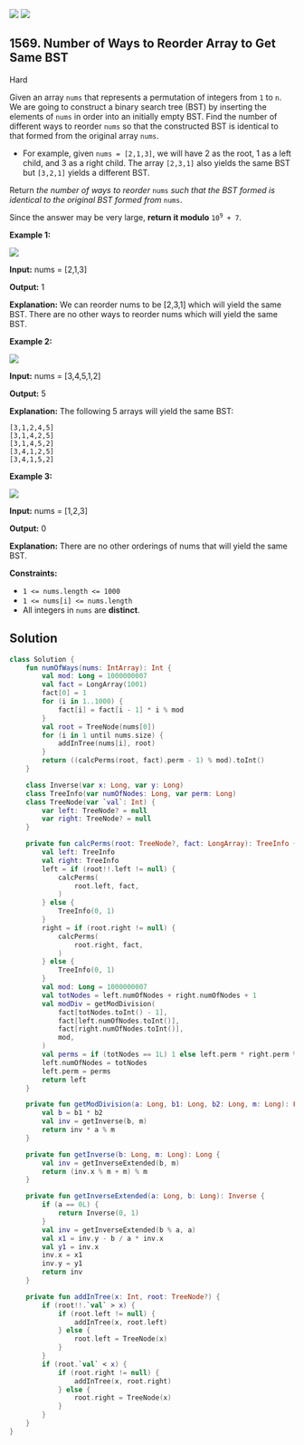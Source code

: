 [![](https://img.shields.io/github/stars/javadev/LeetCode-in-Kotlin?label=Stars&style=flat-square)](https://github.com/javadev/LeetCode-in-Kotlin)
[![](https://img.shields.io/github/forks/javadev/LeetCode-in-Kotlin?label=Fork%20me%20on%20GitHub%20&style=flat-square)](https://github.com/javadev/LeetCode-in-Kotlin/fork)

## 1569\. Number of Ways to Reorder Array to Get Same BST

Hard

Given an array `nums` that represents a permutation of integers from `1` to `n`. We are going to construct a binary search tree (BST) by inserting the elements of `nums` in order into an initially empty BST. Find the number of different ways to reorder `nums` so that the constructed BST is identical to that formed from the original array `nums`.

*   For example, given `nums = [2,1,3]`, we will have 2 as the root, 1 as a left child, and 3 as a right child. The array `[2,3,1]` also yields the same BST but `[3,2,1]` yields a different BST.

Return _the number of ways to reorder_ `nums` _such that the BST formed is identical to the original BST formed from_ `nums`.

Since the answer may be very large, **return it modulo** <code>10<sup>9</sup> + 7</code>.

**Example 1:**

![](https://assets.leetcode.com/uploads/2020/08/12/bb.png)

**Input:** nums = [2,1,3]

**Output:** 1

**Explanation:** We can reorder nums to be [2,3,1] which will yield the same BST. There are no other ways to reorder nums which will yield the same BST.

**Example 2:**

![](https://assets.leetcode.com/uploads/2020/08/12/ex1.png)

**Input:** nums = [3,4,5,1,2]

**Output:** 5

**Explanation:** The following 5 arrays will yield the same BST: 

    [3,1,2,4,5] 
    [3,1,4,2,5] 
    [3,1,4,5,2] 
    [3,4,1,2,5] 
    [3,4,1,5,2]

**Example 3:**

![](https://assets.leetcode.com/uploads/2020/08/12/ex4.png)

**Input:** nums = [1,2,3]

**Output:** 0

**Explanation:** There are no other orderings of nums that will yield the same BST.

**Constraints:**

*   `1 <= nums.length <= 1000`
*   `1 <= nums[i] <= nums.length`
*   All integers in `nums` are **distinct**.

## Solution

```kotlin
class Solution {
    fun numOfWays(nums: IntArray): Int {
        val mod: Long = 1000000007
        val fact = LongArray(1001)
        fact[0] = 1
        for (i in 1..1000) {
            fact[i] = fact[i - 1] * i % mod
        }
        val root = TreeNode(nums[0])
        for (i in 1 until nums.size) {
            addInTree(nums[i], root)
        }
        return ((calcPerms(root, fact).perm - 1) % mod).toInt()
    }

    class Inverse(var x: Long, var y: Long)
    class TreeInfo(var numOfNodes: Long, var perm: Long)
    class TreeNode(var `val`: Int) {
        var left: TreeNode? = null
        var right: TreeNode? = null
    }

    private fun calcPerms(root: TreeNode?, fact: LongArray): TreeInfo {
        val left: TreeInfo
        val right: TreeInfo
        left = if (root!!.left != null) {
            calcPerms(
                root.left, fact,
            )
        } else {
            TreeInfo(0, 1)
        }
        right = if (root.right != null) {
            calcPerms(
                root.right, fact,
            )
        } else {
            TreeInfo(0, 1)
        }
        val mod: Long = 1000000007
        val totNodes = left.numOfNodes + right.numOfNodes + 1
        val modDiv = getModDivision(
            fact[totNodes.toInt() - 1],
            fact[left.numOfNodes.toInt()],
            fact[right.numOfNodes.toInt()],
            mod,
        )
        val perms = if (totNodes == 1L) 1 else left.perm * right.perm % mod * modDiv % mod
        left.numOfNodes = totNodes
        left.perm = perms
        return left
    }

    private fun getModDivision(a: Long, b1: Long, b2: Long, m: Long): Long {
        val b = b1 * b2
        val inv = getInverse(b, m)
        return inv * a % m
    }

    private fun getInverse(b: Long, m: Long): Long {
        val inv = getInverseExtended(b, m)
        return (inv.x % m + m) % m
    }

    private fun getInverseExtended(a: Long, b: Long): Inverse {
        if (a == 0L) {
            return Inverse(0, 1)
        }
        val inv = getInverseExtended(b % a, a)
        val x1 = inv.y - b / a * inv.x
        val y1 = inv.x
        inv.x = x1
        inv.y = y1
        return inv
    }

    private fun addInTree(x: Int, root: TreeNode?) {
        if (root!!.`val` > x) {
            if (root.left != null) {
                addInTree(x, root.left)
            } else {
                root.left = TreeNode(x)
            }
        }
        if (root.`val` < x) {
            if (root.right != null) {
                addInTree(x, root.right)
            } else {
                root.right = TreeNode(x)
            }
        }
    }
}
```